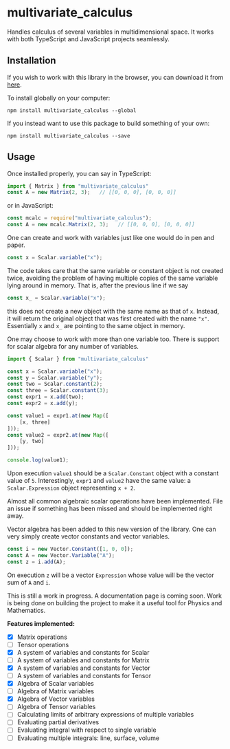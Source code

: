 multivariate_calculus
=====================

Handles calculus of several variables in multidimensional space.
It works with both TypeScript and JavaScript projects seamlessly.

## Installation

If you wish to work with this library in the browser, you can download it from [here](https://github.com/terrible-coder/multivariate_calculus/releases).

To install globally on your computer:

	npm install multivariate_calculus --global

If you instead want to use this package to build something of your own:

	npm install multivariate_calculus --save

## Usage

Once installed properly, you can say
in TypeScript:
```typescript
import { Matrix } from "multivariate_calculus"
const A = new Matrix(2, 3);   // [[0, 0, 0], [0, 0, 0]]
```
or in JavaScript:
```javascript
const mcalc = require("multivariate_calculus");
const A = new mcalc.Matrix(2, 3);   // [[0, 0, 0], [0, 0, 0]]
```

One can create and work with variables just like one would do in pen and paper.
```javascript
const x = Scalar.variable("x");
```

The code takes care that the same variable or constant object is not created twice,
avoiding the problem of having multiple copies of the same variable lying around in memory.
That is, after the previous line if we say
```javascript
const x_ = Scalar.variable("x");
```
this does not create a new object with the same name as that of `x`. Instead,
it will return the original object that was first created with the name `"x"`.
Essentially `x` and `x_` are pointing to the same object in memory.

One may choose to work with more than one variable too. There is support for scalar algebra
for any number of variables.
```typescript
import { Scalar } from "multivariate_calculus"

const x = Scalar.variable("x");
const y = Scalar.variable("y");
const two = Scalar.constant(2);
const three = Scalar.constant(3);
const expr1 = x.add(two);
const expr2 = x.add(y);

const value1 = expr1.at(new Map([
	[x, three]
]));
const value2 = expr2.at(new Map([
	[y, two]
]));

console.log(value1);
```

Upon execution `value1` should be a `Scalar.Constant` object with a constant value of `5`.
Interestingly, `expr1` and `value2` have the same value: a `Scalar.Expression` object
representing `x + 2`.

Almost all common algebraic scalar operations have been implemented.
File an issue if something has been missed and should be implemented right away.

Vector algebra has been added to this new version of the library. One can very
simply create vector constants and vector variables.

```javascript
const i = new Vector.Constant([1, 0, 0]);
const A = new Vector.Variable("A");
const z = i.add(A);
```

On execution `z` will be a vector `Expression` whose value will be the
vector sum of `A` and `i`.

This is still a work in progress. A documentation page is coming soon. Work is
being done on building the project to make it a useful tool for Physics and Mathematics.

**Features implemented:**
- [x] Matrix operations
- [ ] Tensor operations
- [x] A system of variables and constants for Scalar
- [ ] A system of variables and constants for Matrix
- [x] A system of variables and constants for Vector
- [ ] A system of variables and constants for Tensor
- [x] Algebra of Scalar variables
- [ ] Algebra of Matrix variables
- [x] Algebra of Vector variables
- [ ] Algebra of Tensor variables
- [ ] Calculating limits of arbitrary expressions of multiple variables
- [ ] Evaluating partial derivatives
- [ ] Evaluating integral with respect to single variable
- [ ] Evaluating multiple integrals: line, surface, volume
